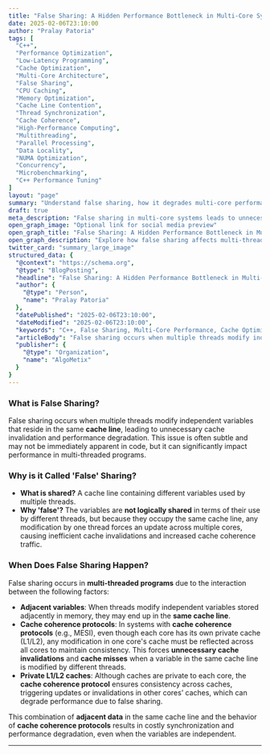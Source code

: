 ```yaml
---
title: "False Sharing: A Hidden Performance Bottleneck in Multi-Core Systems"
date: 2025-02-06T23:10:00
author: "Pralay Patoria"
tags: [
  "C++", 
  "Performance Optimization", 
  "Low-Latency Programming", 
  "Cache Optimization", 
  "Multi-Core Architecture", 
  "False Sharing", 
  "CPU Caching", 
  "Memory Optimization", 
  "Cache Line Contention", 
  "Thread Synchronization", 
  "Cache Coherence", 
  "High-Performance Computing", 
  "Multithreading", 
  "Parallel Processing", 
  "Data Locality", 
  "NUMA Optimization", 
  "Concurrency", 
  "Microbenchmarking", 
  "C++ Performance Tuning"
]
layout: "page"
summary: "Understand false sharing, how it degrades multi-core performance due to cache line contention, and techniques to minimize its impact."
draft: true
meta_description: "False sharing in multi-core systems leads to unnecessary cache invalidations and performance bottlenecks. Learn how to detect and mitigate it."
open_graph_image: "Optional link for social media preview"
open_graph_title: "False Sharing: A Hidden Performance Bottleneck in Multi-Core Systems"
open_graph_description: "Explore how false sharing affects multi-threaded applications, leading to excessive cache coherence traffic and performance degradation."
twitter_card: "summary_large_image"
structured_data: {
  "@context": "https://schema.org",
  "@type": "BlogPosting",
  "headline": "False Sharing: A Hidden Performance Bottleneck in Multi-Core Systems",
  "author": {
    "@type": "Person",
    "name": "Pralay Patoria"
  },
  "datePublished": "2025-02-06T23:10:00",
  "dateModified": "2025-02-06T23:10:00",
  "keywords": "C++, False Sharing, Multi-Core Performance, Cache Optimization, CPU Caching, Cache Line Contention, Thread Synchronization, Parallel Processing, High-Performance Computing",
  "articleBody": "False sharing occurs when multiple threads modify independent variables that reside within the same cache line, leading to excessive cache coherence traffic and performance degradation. This article explores how false sharing happens and strategies to minimize its impact.",
  "publisher": {
    "@type": "Organization",
    "name": "AlgoMetix"
  }
}
---
```


### **What is False Sharing?**  
False sharing occurs when multiple threads modify independent variables that reside in the same **cache line**, leading to unnecessary cache invalidation and performance degradation. This issue is often subtle and may not be immediately apparent in code, but it can significantly impact performance in multi-threaded programs.

### **Why is it Called 'False' Sharing?**  
- **What is shared?** A cache line containing different variables used by multiple threads.
- **Why 'false'?** The variables are **not logically shared** in terms of their use by different threads, but because they occupy the same cache line, any modification by one thread forces an update across multiple cores, causing inefficient cache invalidations and increased cache coherence traffic.

### **When Does False Sharing Happen?**  
False sharing occurs in **multi-threaded programs** due to the interaction between the following factors:  
- **Adjacent variables**: When threads modify independent variables stored adjacently in memory, they may end up in the **same cache line**.  
- **Cache coherence protocols**: In systems with **cache coherence protocols** (e.g., MESI), even though each core has its own private cache (L1/L2), any modification in one core's cache must be reflected across all cores to maintain consistency. This forces **unnecessary cache invalidations** and **cache misses** when a variable in the same cache line is modified by different threads.  
- **Private L1/L2 caches**: Although caches are private to each core, the **cache coherence protocol** ensures consistency across caches, triggering updates or invalidations in other cores’ caches, which can degrade performance due to false sharing.

This combination of **adjacent data** in the same cache line and the behavior of **cache coherence protocols** results in costly synchronization and performance degradation, even when the variables are independent.

---
